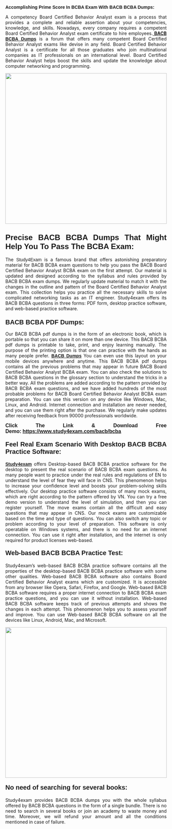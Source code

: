 <span style="font-family:Lucida Sans Unicode,Lucida Grande,sans-serif;"><strong>Accomplishing Prime Score In BCBA Exam With BACB BCBA Dumps:</strong></span></h1>

<p style="text-align: justify;">A competency Board Certified Behavior Analyst exam is a process that provides a complete and reliable assertion about your competencies, knowledge, and skills. Nowadays, every company requires a competent Board Certified Behavior Analyst exam certificate to hire employees.<a href="https://www.study4exam.com/bacb/bcba-valid-dumps"><strong> BACB <span style="font-family:Verdana,Geneva,sans-serif;">BCBA Dumps</span></strong></a> is a forum that offers many competent Board Certified Behavior Analyst exams like devise in any field. Board Certified Behavior Analyst is a certificate for all those graduates who join multinational companies as IT professionals on an international level. Board Certified Behavior Analyst helps boost the skills and update the knowledge about computer networking and programming.</p>

<p style="text-align: justify;"><a href="https://www.study4exam.com/bacb/bcba"><img alt="" src="https://lh3.googleusercontent.com/pw/AL9nZEVlv7Ske_7_4HBAyUdTuN-7WvZcN6USfD6boPasgRTsSOgYJDiupUICTUV6X1uu6AGge2hWciDKxhKOVo3NFQUTTQUskCQl05KIpPWzKoMrqE_mCRGOXTps-Wcp07HSL0DIbWWBcBIFUI3Ea8n_KHg=w1659-h933-no" style="width: 100%; height: 470px;" /></a></p>

<h2 style="text-align: justify;"><span style="font-family:Lucida Sans Unicode,Lucida Grande,sans-serif;"><strong><span style="font-size:24px;">Precise BACB BCBA Dumps That Might Help You To Pass The BCBA Exam:</span></strong></span></h2>

<p style="text-align: justify;">The <span style="font-family:Lucida Sans Unicode,Lucida Grande,sans-serif;">Study4Exam</span> is a famous brand that offers astonishing preparatory material for BACB BCBA exam questions to help you pass the BACB Board Certified Behavior Analyst BCBA exam on the first attempt. Our material is updated and designed according to the syllabus and rules provided by BACB BCBA exam dumps. We regularly update material to match it with the changes in the outline and pattern of the Board Certified Behavior Analyst exam. This collection helps you practice all the necessary skills to solve complicated networking tasks as an IT engineer. Study4exam offers its BACB BCBA questions in three forms: PDF form, desktop practice software, and web-based practice software. </p>

<h3 style="text-align: justify;"><strong><span style="font-size:20px;"><span style="font-family:Lucida Sans Unicode,Lucida Grande,sans-serif;">BACB BCBA PDF Dumps:</span></span></strong></h3>

<p style="text-align: justify;">Our BACB BCBA pdf dumps is in the form of an electronic book, which is portable so that you can share it on more than one device. This BACB BCBA pdf dumps is printable to take, print, and enjoy learning manually. The purpose of the printing option is that one can practice with the hands as many people prefer. <a href="https://www.study4exam.com/bacb-exams"><span style="font-family:Lucida Sans Unicode,Lucida Grande,sans-serif;"><strong>BACB Dumps</strong></span></a> You can even use this layout on your mobile devices anywhere and anytime. This BACB BCBA pdf dumps contains all the previous problems that may appear in future BACB Board Certified Behavior Analyst BCBA exam. You can also check the solutions to BACB BCBA questions in the glossary section to understand the tricks in a better way. All the problems are added according to the pattern provided by BACB BCBA exam questions, and we have added hundreds of the most probable problems for BACB Board Certified Behavior Analyst BCBA exam preparation. You can use this version on any device like Windows, Mac, Linux, and Android. Internet connection and installation are never needed, and you can use them right after the purchase. We regularly make updates after receiving feedback from 90000 professionals worldwide.</p>

<p style="text-align: justify;"><span style="font-family:Lucida Sans Unicode,Lucida Grande,sans-serif;"><strong><span style="font-size:16px;">Click The Link & Download Free Demo:</span></strong></span> <strong><span style="font-family:Lucida Sans Unicode,Lucida Grande,sans-serif;"><span style="font-size:16px;"><a href="https://www.study4exam.com/bacb/bcba">https://www.study4exam.com/bacb/bcba</a></span></span></strong></p>

<h4 style="text-align: justify;"><strong><span style="font-family:Lucida Sans Unicode,Lucida Grande,sans-serif;"><span style="font-size:20px;">Feel Real Exam Scenario With Desktop BACB BCBA Practice Software:</span></span></strong></h4>

<p style="text-align: justify;"><a href="https://www.study4exam.com/"><span style="font-family:Verdana,Geneva,sans-serif;"><strong>Study4exam</strong></span></a> offers Desktop-based BACB BCBA practice software for the desktop to present the real scenario of BACB BCBA exam questions. As many people want to practice under the real rules and regulations of EN to understand the level of fear they will face in CNS. This phenomenon helps to increase your confidence level and boosts your problem-solving skills effectively. Our desktop practice software consists of many mock exams, which are right according to the pattern offered by VN. You can try a free demo version to understand the level of simulation, and then you can register yourself. The move exams contain all the difficult and easy questions that may appear in CNS. Our mock exams are customizable based on the time and type of questions. You can also switch any topic or problem according to your level of preparation. This software is only operatable on Windows systems, and there is no need for an internet connection. You can use it right after installation, and the internet is only required for product licenses web-based. </p>

<h4 style="text-align: justify;"><span style="font-family:Lucida Sans Unicode,Lucida Grande,sans-serif;"><strong><span style="font-size:20px;">Web-based BACB BCBA Practice Test:</span></strong></span></h4>

<p style="text-align: justify;">Study4exam’s web-based BACB BCBA practice software contains all the properties of the desktop-based BACB BCBA practice software with some other qualities. Web-based BACB BCBA software also contains Board Certified Behavior Analyst exams which are customized. It is accessible from any browser like Opera, Safari, Firefox, and Google. Web-based BACB BCBA software requires a proper internet connection to BACB BCBA exam practice questions, and you can use it without installation. Web-based BACB BCBA software keeps track of previous attempts and shows the changes in each attempt. This phenomenon helps you to assess yourself and improve. You can use Web-based BACB BCBA software on all the devices like Linux, Android, Mac, and Microsoft.</p>

<p style="text-align: center;"><a href="https://www.study4exam.com/bacb/bcba"><img alt="" src="https://lh3.googleusercontent.com/pw/AL9nZEUUSkRyvc4gudeH81RsLWSZLUIhDbbix90UQ4Nknl42MiPXhE2WvgE6ynXQK8mQ23j1q8BlcR3zkz-sugUKDhmp-cvdF7FN6gsDIAW958mBJ52F35JmoMau5RsT1NIRYA6usGyWQMtl6sjcUF3Hd-w=w1659-h933-no" style="width: 100%; height: 470px;" /></a></p>

<h4 style="text-align: justify;"><span style="font-family:Lucida Sans Unicode,Lucida Grande,sans-serif;"><strong><span style="font-size:20px;">No need of searching for several books:</span></strong></span></h4>

<p style="text-align: justify;">Study4exam provides BACB BCBA dumps you with the whole syllabus offered by BACB BCBA questions in the form of a single bundle. There is no need to search in several books or join an academy to waste money and time. Moreover, we will refund your amount and all the conditions mentioned in case of failure.</p>
